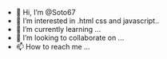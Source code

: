 - 👋 Hi, I’m @Soto67
- 👀 I’m interested in .html css and javascript..
- 🌱 I’m currently learning ...
- 💞️ I’m looking to collaborate on ...
- 📫 How to reach me ...

<!---
Soto67/Soto67 is a ✨ special ✨ repository because its `README.md` (this file) appears on your GitHub profile.
You can click the Preview link to take a look at your changes.
--->
